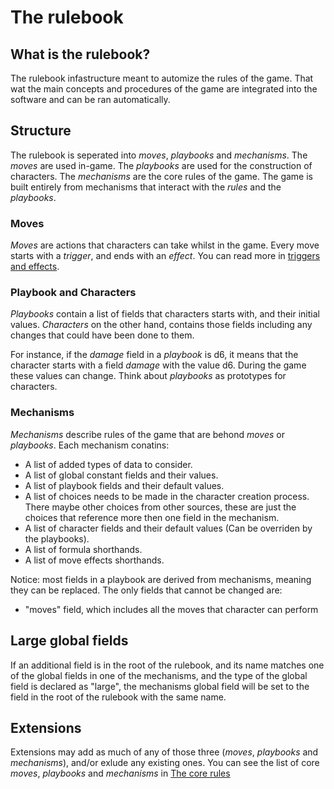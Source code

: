 # The rulebook

## What is the rulebook?
The rulebook infastructure meant to automize the rules of the game. That wat the main concepts and procedures of the game are integrated into the software and can be ran automatically.

## Structure
The rulebook is seperated into *moves*, *playbooks* and *mechanisms*.
The *moves* are used in-game.
The *playbooks* are used for the construction of characters.
The *mechanisms* are the core rules of the game. The game is built entirely from mechanisms that interact with the *rules* and the *playbooks*.

### Moves
*Moves* are actions that characters can take whilst in the game.
Every move starts with a *trigger*, and ends with an *effect*.
You can read more in [triggers and effects]().

### Playbook and Characters
*Playbooks* contain a list of fields that characters starts with, and their initial values.
*Characters* on the other hand, contains those fields including any changes that could have been done to them.

For instance, if the *damage* field in a *playbook* is d6, it means that the character starts with a field *damage* with the value d6. During the game these values can change.
Think about *playbooks* as prototypes for characters.

### Mechanisms
*Mechanisms* describe rules of the game that are behond *moves* or *playbooks*.
Each mechanism conatins:
- A list of added types of data to consider.
- A list of global constant fields and their values.
- A list of playbook fields and their default values.
- A list of choices needs to be made in the character creation process. There maybe other choices from other sources, these are just the choices that reference more then one field in the mechanism.
- A list of character fields and their default values (Can be overriden by the playbooks).
- A list of formula shorthands.
- A list of move effects shorthands.

Notice: most fields in a playbook are derived from mechanisms, meaning they can be replaced. The only fields that cannot be changed are:
- "moves" field, which includes all the moves that character can perform

## Large global fields
If an additional field is in the root of the rulebook, and its name matches one of the global fields in one of the mechanisms, and the type of the global field is declared as "large", the mechanisms global field will be set to the field in the root of the rulebook with the same name.

## Extensions
Extensions may add as much of any of those three (*moves*, *playbooks* and *mechanisms*), and/or exlude any existing ones.
You can see the list of core *moves*, *playbooks* and *mechanisms* in [The core rules]()